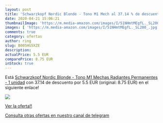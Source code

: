 ```yaml
---
layout: post
title: 'Schwarzkopf Nordic Blonde - Tono M1 Mech al 37.14 % de descuento'
date: 2020-04-21 15:06:21
thumbnailImage: 'https://m.media-amazon.com/images/I/51NHmtMEgfL._SL200_.jpg'
images: [ 'https://m.media-amazon.com/images/I/51NHmtMEgfL._SL200_.jpg' ]
comments: true
category: ofertas
author: ring
slug: B005HG5XZE
description:
actualPrice: 5.5 EUR
comparePrice: 8.75 EUR
inStock: true
---
```


Está [Schwarzkopf Nordic Blonde - Tono M1 Mechas Radiantes Permanentes - 1 unidad](https://www.amazon.com/dp/B005HG5XZE/?tag=redken08-20) con 37.14 de descuento por 5.5 EUR (original: 8.75 EUR) en el siguiente enlace!

[![](https://m.media-amazon.com/images/I/51NHmtMEgfL._SL200_.jpg)](https://www.amazon.com/dp/B005HG5XZE/?tag=redken08-20)

[Ver la oferta!!](https://www.amazon.com/dp/B005HG5XZE/?tag=redken08-20)

[Consulta otras ofertas en nuestro canal de telegram](https://t.me/s/ofertas25)
